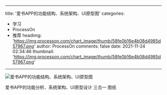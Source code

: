 
---
title: '爱书APP的功能结构、系统架构、UI原型图'
categories: 
 - 学习
 - ProcessOn
 - 推荐
headimg: 'https://img.processon.com/chart_image/thumb/58fe0b16e4b08d4985d57967.png'
author: ProcessOn
comments: false
date: 2021-11-24 02:34:46
thumbnail: 'https://img.processon.com/chart_image/thumb/58fe0b16e4b08d4985d57967.png'
---

<div>   
<img class="thumb" alt="爱书APP的功能结构、系统架构、UI原型图" src="https://img.processon.com/chart_image/thumb/58fe0b16e4b08d4985d57967.png" referrerpolicy="no-referrer">
<p>爱书APP的功能分析、系统架构、UI原型设计 三合一 图纸</p>  
</div>
            